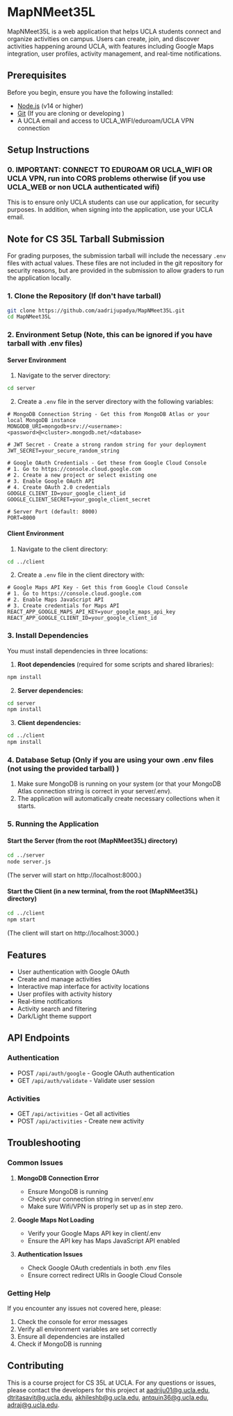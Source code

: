 # MapNMeet35L

MapNMeet35L is a web application that helps UCLA students connect and organize activities on campus. Users can create, join, and discover activities happening around UCLA, with features including Google Maps integration, user profiles, activity management, and real-time notifications.

## Prerequisites

Before you begin, ensure you have the following installed:
- [Node.js](https://nodejs.org/) (v14 or higher)
- [Git](https://git-scm.com/downloads) (If you are cloning or developing )
- A UCLA email and access to UCLA_WIFI/eduroam/UCLA VPN connection

## Setup Instructions

### 0. IMPORTANT: CONNECT TO EDUROAM OR UCLA_WIFI OR UCLA VPN, run into CORS problems otherwise (if you use UCLA_WEB or non UCLA authenticated wifi) 
This is to ensure only UCLA students can use our application, for security purposes. In addition, when signing into the application, use your UCLA email.

## Note for CS 35L Tarball Submission
For grading purposes, the submission tarball will include the necessary `.env` files with actual values. These files are not included in the git repository for security reasons, but are provided in the submission to allow graders to run the application locally.

### 1. Clone the Repository (If don't have tarball)
```bash
git clone https://github.com/aadrijupadya/MapNMeet35L.git
cd MapNMeet35L
```

### 2. Environment Setup (Note, this can be ignored if you have tarball with .env files)

#### Server Environment
1. Navigate to the server directory:
```bash
cd server
```

2. Create a `.env` file in the server directory with the following variables:
```env
# MongoDB Connection String - Get this from MongoDB Atlas or your local MongoDB instance
MONGODB_URI=mongodb+srv://<username>:<password>@<cluster>.mongodb.net/<database>

# JWT Secret - Create a strong random string for your deployment
JWT_SECRET=your_secure_random_string

# Google OAuth Credentials - Get these from Google Cloud Console
# 1. Go to https://console.cloud.google.com
# 2. Create a new project or select existing one
# 3. Enable Google OAuth API
# 4. Create OAuth 2.0 credentials
GOOGLE_CLIENT_ID=your_google_client_id
GOOGLE_CLIENT_SECRET=your_google_client_secret

# Server Port (default: 8000)
PORT=8000
```

#### Client Environment
1. Navigate to the client directory:
```bash
cd ../client
```

2. Create a `.env` file in the client directory with:
```env
# Google Maps API Key - Get this from Google Cloud Console
# 1. Go to https://console.cloud.google.com
# 2. Enable Maps JavaScript API
# 3. Create credentials for Maps API
REACT_APP_GOOGLE_MAPS_API_KEY=your_google_maps_api_key
REACT_APP_GOOGLE_CLIENT_ID=your_google_client_id
```

### 3. Install Dependencies

You must install dependencies in three locations:

1. **Root dependencies** (required for some scripts and shared libraries):
```bash
npm install
```

2. **Server dependencies:**
```bash
cd server
npm install
```

3. **Client dependencies:**
```bash
cd ../client
npm install
```

### 4. Database Setup (Only if you are using your own .env files (not using the provided tarball) )

1. Make sure MongoDB is running on your system (or that your MongoDB Atlas connection string is correct in your server/.env).
2. The application will automatically create necessary collections when it starts.

### 5. Running the Application

#### Start the Server (from the root (MapNMeet35L) directory)
```bash
cd ../server
node server.js
```
(The server will start on http://localhost:8000.)

#### Start the Client (in a new terminal, from the root (MapNMeet35L) directory)
```bash
cd ../client
npm start
```
(The client will start on http://localhost:3000.)

## Features
- User authentication with Google OAuth
- Create and manage activities
- Interactive map interface for activity locations
- User profiles with activity history
- Real-time notifications
- Activity search and filtering
- Dark/Light theme support

## API Endpoints

### Authentication
- POST `/api/auth/google` - Google OAuth authentication
- GET `/api/auth/validate` - Validate user session

### Activities
- GET `/api/activities` - Get all activities
- POST `/api/activities` - Create new activity

## Troubleshooting

### Common Issues
1. **MongoDB Connection Error**
   - Ensure MongoDB is running
   - Check your connection string in server/.env
   - Make sure Wifi/VPN is properly set up as in step zero.

2. **Google Maps Not Loading**
   - Verify your Google Maps API key in client/.env
   - Ensure the API key has Maps JavaScript API enabled

3. **Authentication Issues**
   - Check Google OAuth credentials in both .env files
   - Ensure correct redirect URIs in Google Cloud Console

### Getting Help
If you encounter any issues not covered here, please:
1. Check the console for error messages
2. Verify all environment variables are set correctly
3. Ensure all dependencies are installed
4. Check if MongoDB is running

## Contributing
This is a course project for CS 35L at UCLA. For any questions or issues, please contact the developers for this project at aadriju01@g.ucla.edu, 
dtritasavit@g.ucla.edu, akhileshb@g.ucla.edu, antquin36@g.ucla.edu, adraj@g.ucla.edu.



